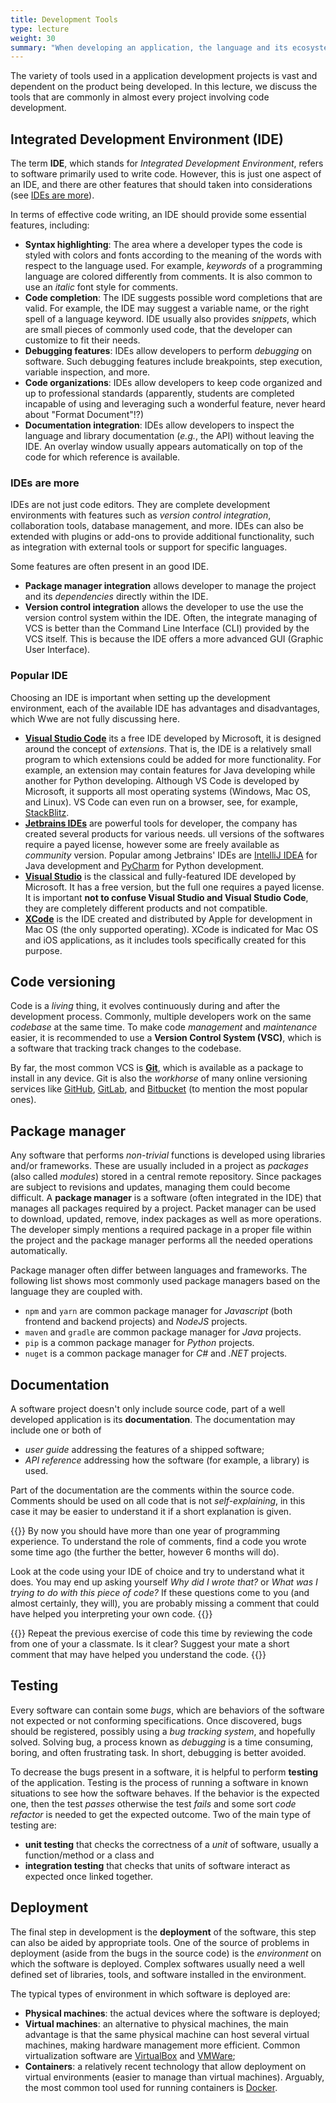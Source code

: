 ```yaml
---
title: Development Tools
type: lecture
weight: 30
summary: "When developing an application, the language and its ecosystem are not the only aspect to consider. In this lecture we discuss development tools which are those tools allowing developers to perform their job efficiently and effectively."
---
```


The variety of tools used in a application development projects is vast and
dependent on the product being developed. In this lecture, we discuss the tools
that are commonly in almost every project involving code development.

## Integrated Development Environment (IDE)
The term **IDE**, which stands for *Integrated Development Environment*, refers
to software primarily used to write code. However, this is just one aspect of an
IDE, and there are other features that should taken into considerations (see
[IDEs are more](#ides-are-more)).

In terms of effective code writing, an IDE should provide some essential features,
including:
* **Syntax highlighting**: The area where a developer types the code is styled
with colors and fonts according to the meaning of the words with respect to the
language used. For example, *keywords* of a programming language are colored
differently from comments. It is also common to use an *italic* font style for
comments.
* **Code completion**: The IDE suggests possible word completions that are valid.
For example, the IDE may suggest a variable name, or the right spell of a language
keyword. IDE usually also provides *snippets*, which are small pieces of commonly
used code, that the developer can customize to fit their needs.
* **Debugging features**: IDEs allow developers to perform *debugging* on software.
Such debugging features include breakpoints, step execution, variable inspection,
and more.
* **Code organizations**: IDEs allow developers to keep code organized and up
to professional standards (apparently, students are completed incapable of using
and leveraging such a wonderful feature, never heard about "Format Document"!?)
* **Documentation integration**: IDEs allow developers to inspect the language
and library documentation (*e.g.*, the API) without leaving the IDE. An overlay
window usually appears automatically on top of the code for which reference is
available.

### IDEs are more
IDEs are not just code editors. They are complete development environments with
features such as *version control integration*, collaboration tools, database
management, and more. IDEs can also be extended with plugins or add-ons to provide
additional functionality, such as integration with external tools or support for
specific languages.

Some features are often present in an good IDE.
* **Package manager integration** allows developer to manage the project and its
*dependencies* directly within the IDE.
* **Version control integration**  allows the developer to use the use the version
control system within the IDE. Often, the integrate managing of VCS is better than
the Command Line Interface (CLI) provided by the VCS itself. This is because the
IDE offers a more advanced GUI (Graphic User Interface).

### Popular IDE
Choosing an IDE is important when setting up the development environment, each
of the available IDE has advantages and disadvantages, which Wwe are not fully
discussing here.
* [**Visual Studio Code**](https://code.visualstudio.com/) its a free IDE
developed by Microsoft, it is designed around the concept of *extensions*. That
is, the IDE is a relatively small program to which extensions could be added for
more functionality. For example, an extension may contain features for Java
developing while another for Python developing.  Although VS Code is developed
by Microsoft, it supports all most operating systems (Windows, Mac OS, and Linux).
VS Code can even run on a browser, see, for example, [StackBlitz](https://stackblitz.com/).
* [**Jetbrains IDEs**](https://www.jetbrains.com/) are powerful tools for developer, 
the company has created several products for various needs. ull versions of the
softwares require a payed license, however some are freely available as *community*
version. Popular among Jetbrains' IDEs are [IntelliJ IDEA](https://www.jetbrains.com/idea)
for Java development and [PyCharm](https://www.jetbrains.com/pycharm) for Python
development.
* [**Visual Studio**](https://visualstudio.microsoft.com/) is the classical and
fully-featured IDE developed by Microsoft. It has a free version, but the full
one requires a payed license. It is important **not to confuse Visual Studio
and Visual Studio Code**, they are completely different products and not compatible.
* [**XCode**](https://developer.apple.com/xcode/) is the IDE created and distributed
by Apple for development in Mac OS (the only supported operating). XCode is indicated
for Mac OS and iOS applications, as it includes tools specifically created for this
purpose.

## Code versioning
Code is a *living* thing, it evolves continuously during and after the development
process. Commonly, multiple developers work on the same *codebase* at the same 
time. To make code *management* and *maintenance* easier, it is recommended to
use a **Version Control System (VSC)**, which is a software that tracking track
changes to the codebase.

By far, the most common VCS is [**Git**](https://git-scm.com/), which is available
as a package to install in any device. Git is also the *workhorse* of many online
versioning services like [GitHub](https://github.com/), [GitLab](https://gitlab.com/), and
[Bitbucket](https://bitbucket.org/) (to mention the most popular ones).

## Package manager
Any software that performs *non-trivial* functions is developed using libraries
and/or frameworks. These are usually included in a project as *packages* (also
called *modules*) stored in a central remote repository. Since packages are subject
to revisions and updates, managing them could become difficult. A **package
manager** is a software (often integrated in the IDE) that manages all packages
required by a project. Packet manager can be used to download, updated, remove,
index packages as well as more operations. The developer simply mentions a required
package in a proper file within the project and the package manager performs all
the needed operations automatically.

Package manager often differ between languages and frameworks. The following
list shows most commonly used package managers based on the language they are
coupled with.
* `npm` and `yarn` are common package manager for *Javascript* (both frontend and backend
projects) and *NodeJS* projects.
* `maven` and `gradle` are common package manager for *Java* projects.
* `pip` is a common package manager for *Python* projects.
* `nuget` is a common package manager for *C#* and *.NET* projects.

## Documentation
A software project doesn't only include source code, part of a well developed
application is its **documentation**. The documentation
may include one or both of
* *user guide* addressing the features of a shipped software;
* *API reference* addressing how the software (for example, a library) is used.

Part of the documentation are the comments within the source code. Comments
should be used on all code that is not *self-explaining*, in this case it may be
easier to understand it if a short explanation is given.

{{<exercise>}}
By now you should have more than one year of programming experience. To understand
the role of comments, find a code you wrote some time
ago (the further the better, however 6 months will do).

Look at the code using your IDE of choice and try to understand what it does.
You may end up asking yourself *Why did I wrote that?* or *What was I trying to
do with this piece of code?* If these questions come to you (and almost certainly,
they will), you are probably missing a comment that could have helped you
interpreting your own code.
{{</exercise>}}

{{<exercise>}}
Repeat the previous exercise of code this time by reviewing the code from one of
your a classmate. Is it clear? Suggest your mate a short comment that may have
helped you understand the code.
{{</exercise>}}

## Testing
Every software can contain some *bugs*, which are behaviors of the software
not expected or not conforming specifications. Once discovered, bugs
should be registered, possibly using a *bug tracking system*, and
hopefully solved. Solving bug, a process known as *debugging* is a time consuming,
boring, and often frustrating task. In short, debugging is better avoided.

To decrease the bugs present in a software, it is
helpful to perform **testing** of the application. Testing is the process
of running a software in known situations to see how the software behaves.
If the behavior is the expected one, then the test *passes* otherwise the
test *fails* and some sort *code refactor* is needed to get the expected
outcome. Two of the main type of testing are:
* **unit testing** that checks the correctness of a *unit* of software, usually
a function/method or a class and
* **integration testing** that checks that units of software interact as
expected once linked together.

## Deployment
The final step in development is the **deployment** of the software, this
step can also be aided by appropriate tools. One of the source of problems
in deployment (aside from the bugs in the source code) is the *environment*
on which the software is deployed. Complex softwares usually need a well
defined set of libraries, tools, and software installed in the environment.

The typical types of environment in which software is deployed are:
* **Physical machines**: the actual devices where the software is deployed;
* **Virtual machines**: an alternative to physical machines, the main advantage
is that the same physical machine can host several virtual machines, making
hardware management more efficient. Common virtualization software are
[VirtualBox](https://www.virtualbox.org/) and [VMWare](https://www.vmware.com/);
* **Containers**: a relatively recent technology that allow deployment
on virtual environments (easier to manage than virtual machines). Arguably, the
most common tool used for running containers is [Docker](https://www.docker.com/).